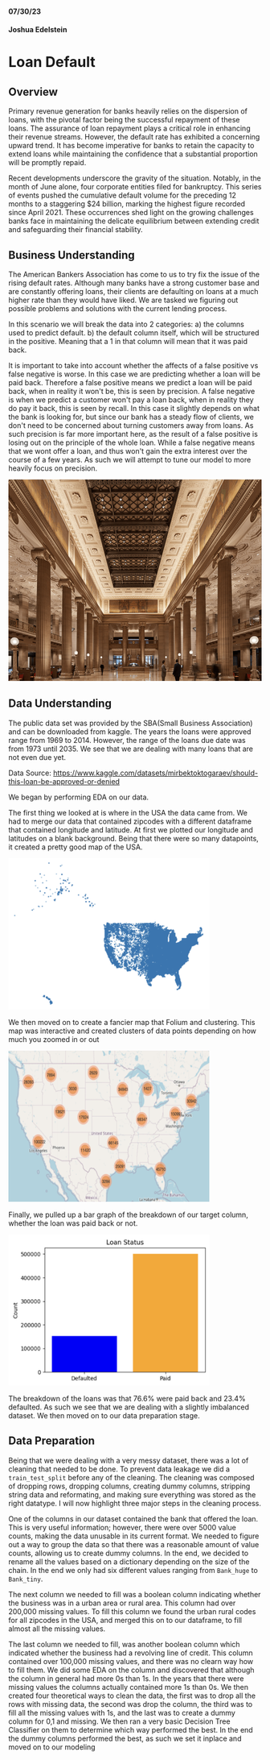 #### 07/30/23

#### Joshua Edelstein

# Loan Default

## Overview
Primary revenue generation for banks heavily relies on the dispersion of loans, with the pivotal factor being the successful repayment of these loans. The assurance of loan repayment plays a critical role in enhancing their revenue streams. However, the default rate has exhibited a concerning upward trend. It has become imperative for banks to retain the capacity to extend loans while maintaining the confidence that a substantial proportion will be promptly repaid.

Recent developments underscore the gravity of the situation. Notably, in the month of June alone, four corporate entities filed for bankruptcy. This series of events pushed the cumulative default volume for the preceding 12 months to a staggering $24 billion, marking the highest figure recorded since April 2021. These occurrences shed light on the growing challenges banks face in maintaining the delicate equilibrium between extending credit and safeguarding their financial stability.


## Business Understanding
The American Bankers Association has come to us to try fix the issue of the rising default rates. Although many banks have a strong customer base and are constantly offering loans, their clients are defaulting on loans at a much higher rate than they would have liked. We are tasked we figuring out possible problems and solutions with the current lending process. 

In this scenario we will break the data into 2 categories: a) the columns used to predict default. b) the default column itself, which will be structured in the positive. Meaning that a 1 in that column will mean that it was paid back.

It is important to take into account whether the affects of a false positive vs false negative is worse. In this case we are predicting whether a loan will be paid back. Therefore a false positive means we predict a loan will be paid back, when in reality it won't be, this is seen by precision. A false negative is when we predict a customer won't pay a loan back, when in reality they do pay it back, this is seen by recall. In this case it slightly depends on what the bank is looking for, but since our bank has a steady flow of clients, we don't need to be concerned about turning customers away from loans. As such precision is far more important here, as the result of a false positive is losing out on the principle of the whole loan. While a false negative means that we wont offer a loan, and thus won't gain the extra interest over the course of a few years. As such we will attempt to tune our model to more heavily focus on precision.


<div>
<img src="Images/inside_bank1.jpg", width = 800, height = 400/>
</div>

## Data Understanding

The public data set was provided by the SBA(Small Business Association) and can be downloaded from kaggle. The years the loans were approved range from 1969 to 2014. However, the range of the loans due date was from 1973 until 2035. We see that we are dealing with many loans that are not even due yet.

Data Source: https://www.kaggle.com/datasets/mirbektoktogaraev/should-this-loan-be-approved-or-denied

We began by performing EDA on our data.

The first thing we looked at is where in the USA the data came from. We had to merge our data that contained zipcodes with a different dataframe that contained longitude and latitude. At first we plotted our longitude and latitudes on a blank background. Being that there were so many datapoints, it created a pretty good map of the USA. 

<div>
<img src="Images/map1.jpg", width = 400, height = 300/>
</div>

We then moved on to create a fancier map that Folium and clustering. This map was interactive and created clusters of data points depending on how much you zoomed in or out

<div>
<img src="Images/map2.jpg", width = 400, height = 300/>
</div>

Finally, we pulled up a bar graph of the breakdown of our target column, whether the loan was paid back or not. 

<div>
<img src="Images/default_rate.jpg", width = 400, height = 300/>
</div>

The breakdown of the loans was that 76.6% were paid back and 23.4% defaulted. As such we see that we are dealing with a slightly imbalanced dataset. We then moved on to our data preparation stage.

## Data Preparation

Being that we were dealing with a very messy dataset, there was a lot of cleaning that needed to be done. To prevent data leakage we did a `train_test_split` before any of the cleaning. The cleaning was composed of dropping rows, dropping columns, creating dummy columns, stripping string data and reformating, and making sure everything was stored as the right datatype. I will now highlight three major steps in the cleaning process. 

One of the columns in our dataset contained the bank that offered the loan. This is very useful information; however, there were over 5000 value counts, making the data unusable in its current format. We needed to figure out a way to group the data so that there was a reasonable amount of value counts, allowing us to create dummy columns. In the end, we decided to rename all the values based on a dictionary depending on the size of the chain. In the end we only had six different values ranging from `Bank_huge` to `Bank_tiny`.

The next column we needed to fill was a boolean column indicating whether the business was in a urban area or rural area. This column had over 200,000 missing values. To fill this column we found the urban rural codes for all zipcodes in the USA, and merged this on to our dataframe, to fill almost all the missing values.

The last column we needed to fill, was another boolean column which indicated whether the business had a revolving line of credit. This column contained over 100,000 missing values, and there was no clearn way how to fill them. We did some EDA on the column and discovered that although the column in general had more 0s than 1s. In the years that there were missing values the columns actually contained more 1s than 0s. We then created four theoretical ways to clean the data, the first was to drop all the rows with missing data, the second was drop the column, the third was to fill all the missing values with 1s, and the last was to create a dummy column for 0,1 and missing. We then ran a very basic Decision Tree Classifier on them to determine which way performed the best. In the end the dummy columns performed the best, as such we set it inplace and moved on to our modeling

